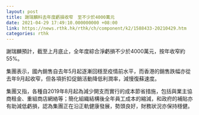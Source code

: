 ```yaml
---
layout: post
title: 謝瑞麟料去年度虧損收窄　至不少於4000萬元
date: 2021-04-29 17:49:10.000000000 +08:00
link: https://news.rthk.hk/rthk/ch/component/k2/1588433-20210429.htm
categories: rthk
---
```


謝瑞麟預計，截至上月底止，全年度綜合淨虧損不少於4000萬元，按年收窄約55%。

集團表示，國內銷售自去年5月起逐漸回穩至疫情前水平，而香港的銷售跌幅亦從去年9月起收窄，但各項折扣促銷活動降低利潤率，減慢復蘇速度。

集團又指，各種自2019年8月起為減少開支而實行的成本節省措施，包括與業主協商租金、重組商店網絡等；簡化組織結構後全年員工成本的縮減，和政府的補貼亦有助減低虧損，認為集團正在沿正軌健康發展，勢頭良好，財務狀況亦保持穩健。
